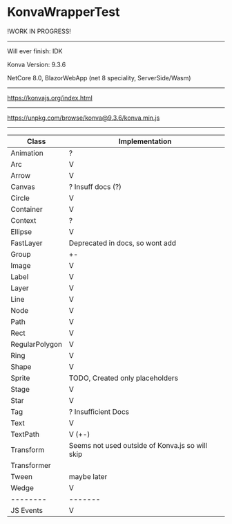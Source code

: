 # KonvaWrapperTest
!WORK IN PROGRESS!

---

Will ever finish: IDK

Konva Version: 9.3.6

NetCore 8.0, BlazorWebApp (net 8 speciality, ServerSide/Wasm)

---

https://konvajs.org/index.html

---

https://unpkg.com/browse/konva@9.3.6/konva.min.js

---

| Class      | Implementation |
|---|---|
| Animation | ? |
| Arc | V |
| Arrow | V |
| Canvas | ? Insuff docs (?) |
| Circle | V |
| Container | V |
| Context | ? |
| Ellipse | V |
| FastLayer | Deprecated in docs, so wont add |
| Group | +- |
| Image | V |
| Label | V |
| Layer | V |
| Line | V |
| Node | V |
| Path | V |
| Rect | V |
| RegularPolygon | V |
| Ring | V |
| Shape | V |
| Sprite | TODO, Created only placeholders |
| Stage | V |
| Star | V |
| Tag | ? Insufficient Docs |
| Text | V |
| TextPath | V (+-) |
| Transform | Seems not used outside of Konva.js so will skip |
| Transformer |  |
| Tween | maybe later |
| Wedge | V |
| --------   | ------- |
| JS Events  | V       |